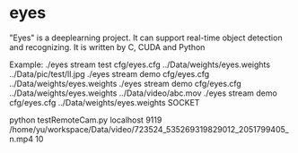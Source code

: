 # eyes
"Eyes" is a deeplearning project. It can support real-time object detection and recognizing. It is written by C, CUDA and Python

Example:
./eyes stream test cfg/eyes.cfg  ../Data/weights/eyes.weights ../Data/pic/test/ll.jpg
./eyes stream demo cfg/eyes.cfg  ../Data/weights/eyes.weights
./eyes stream demo cfg/eyes.cfg  ../Data/weights/eyes.weights ../Data/video/abc.mov
./eyes stream demo cfg/eyes.cfg  ../Data/weights/eyes.weights SOCKET

python testRemoteCam.py localhost 9119 /home/yu/workspace/Data/video/723524_535269319829012_2051799405_n.mp4 10
